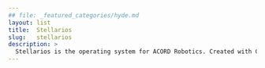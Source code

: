 ```yaml
---
## file: _featured_categories/hyde.md
layout: list
title:  Stellarios
slug:   stellarios
description: >
  Stellarios is the operating system for ACORD Robotics. Created with C++, Python, HTML & Javascript
---
```



